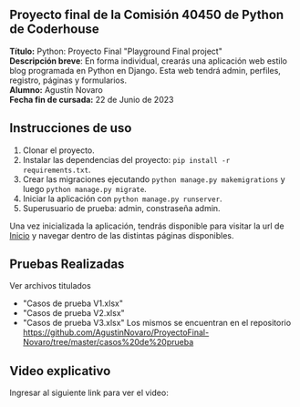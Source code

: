 ## Proyecto final de la Comisión 40450 de Python de Coderhouse

**Título:** Python: Proyecto Final "Playground Final project"  
**Descripción breve**: En forma individual, crearás una aplicación web estilo blog programada en Python en Django. Esta web tendrá admin, perfiles, registro, páginas y formularios.  
**Alumno:** Agustín Novaro  
**Fecha fin de cursada:** 22 de Junio de 2023  

## Instrucciones de uso

1. Clonar el proyecto.
2. Instalar las dependencias del proyecto: `pip install -r requirements.txt`.
3. Crear las migraciones ejecutando `python manage.py makemigrations` y luego `python manage.py migrate`.
4. Iniciar la aplicación con `python manage.py runserver`.
5. Superusuario de prueba: admin, constraseña admin.

Una vez inicializada la aplicación, tendrás disponible para visitar la url de [Inicio](http://127.0.0.1:8000/) y navegar dentro de las distintas páginas disponibles.

## Pruebas Realizadas
Ver archivos titulados 
- "Casos de prueba V1.xlsx"
- "Casos de prueba V2.xlsx"
- "Casos de prueba V3.xlsx" 
Los mismos se encuentran en el repositorio https://github.com/AgustinNovaro/ProyectoFinal-Novaro/tree/master/casos%20de%20prueba

## Video explicativo
Ingresar al siguiente link para ver el video: 